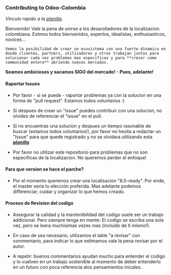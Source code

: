 ### Contributing to Odoo-Colombia

*Vinculo rapido a la [planilla](https://raw.githubusercontent.com/odoo-colombia/odoo-colombia/master/ISSUE_TEMPLATE.md).*

Bienvenido! Vale la pena de unirse a los desarolladores de la localizacion colombiana. Estmos todos bienvenidos, expertos, idealistas, enthusiasticos, novices...

```
Vemos la posibilidad de crear un ecosistema con una fuerte dinamica en donde clientes, partners, utilizadores y otros trabajan juntos para solucionar cada vez problemas mas especificas y para **crecer como communidad entera** abriendo nuevos mercados.
```

**Seamos ambiciosos y sacamos SIGO del mercado! - Pues, adelante!**

#### Raportar Issues
- Por favor - si se puede - raportar problemas ya con la solucion en una forma de "pull request". Estamos todos voluntarios :)

- Si despues de crear un "issue" puedes contribuir con una solucion, no olvides de referenciar el "issue" en el pull.

- Si no encuentras una solucion y despues un tiempo rasonable de buscar (estamos todos voluntarios!), por favor no hesita a redactar un "Issue" para que quede registrado y no se olvidara utilizando esta ***[planilla](https://raw.githubusercontent.com/odoo-colombia/odoo-colombia/master/ISSUE_TEMPLATE.md)***.

- Por favor no utilizar este repositorio para problemas que no son especificas de la localizacion. No queremos perder el enfoque!

#### Para que version se hace el parche?
- Por el momento queremos crear una localisacion "8.0-ready". Por ende, el master seria tu elección preferida.
Mas adelante podemos differenciar, cuidar y organizar lo que hemos creado.


#### Proceso de Revision del codigo
- Assegurar la calidad y la mantenibilidad del codigo suele ser un trabajo addicional. Pero siempre tenga en mente: El codigo se escriba una sola vez, pero se leera muchisimas vezes mas (incluido de ti mismo!). 

- En caso de sea necesario, utilizamos el lable "a revisar" con commentario, para indicar lo que estimamos vale la pena revisar por el autor.

- A repetir: buenos commentarios ayudan mucho para entender el codigo y lo vuelven en un trabajo sostenible al momento de deber entenderlo en un futuro con poca referencia alos pensamientos inicales.
